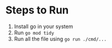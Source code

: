 # Steps to Run
1. Install go in your system
2. Run `go mod tidy`
3. Run all the file using `go run ./cmd/...`